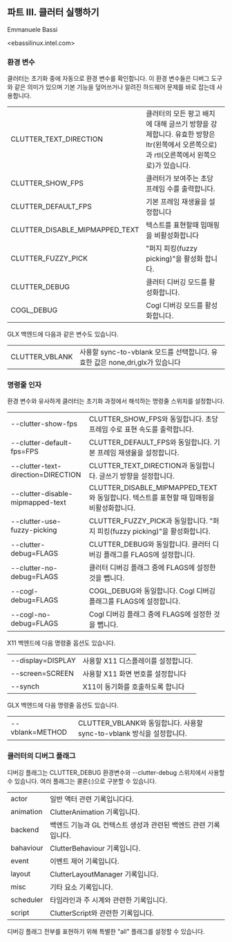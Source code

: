 ## 파트 III. 클러터 실행하기 ##

Emmanuele Bassi

 &lt;ebassilinux.intel.com&gt;

### 환경 변수 ###

클러터는 초기화 중에 자동으로 환경 변수를 확인합니다. 이 환경 변수들은 디버그 도구와 같은 의미가 있으며 기본 기능을 덮어쓰거나 알려진 하드웨어 문제를 바로 잡는데 사용합니다. 

<table border="0">
	<tr><td> CLUTTER_TEXT_DIRECTION         </td><td> 클러터의 모든 팡고 배치에 대해 글쓰기 방향을 강제합니다. 유효한 방향은 ltr(왼쪽에서 오른쪽으로)과 rtl(오른쪽에서 왼쪽으로)가 있습니다. </td></tr>
	<tr><td> CLUTTER_SHOW_FPS               </td><td> 클러터가 보여주는 초당 프레임 수를 출력합니다.                                                   </td></tr>
	<tr><td> CLUTTER_DEFAULT_FPS            </td><td> 기본 프레임 재생율을 설정합니다                                                               </td></tr>
	<tr><td> CLUTTER_DISABLE_MIPMAPPED_TEXT </td><td> 텍스트를 표현할때 밉매핑을 비활성화합니다                                                       </td></tr>
	<tr><td> CLUTTER_FUZZY_PICK             </td><td> "퍼지 피킹(fuzzy picking)"을 활성화 합니다.                                             </td></tr>
	<tr><td> CLUTTER_DEBUG                  </td><td> 클러터 디버깅 모드를 활성화합니다.                                                          </td></tr>
	<tr><td> COGL_DEBUG                     </td><td> Cogl 디버깅 모드를 활성화합니다.                                                         </td></tr>
</table>

GLX 백엔드에 다음과 같은 변수도 있습니다.

<table botder="0">
	<tr><td>CLUTTER_VBLANK</td><td>사용할 sync-to-vblank 모드를 선택합니다. 유효한 값은 none,dri,glx가 있습니다</td></tr>
</table>

### 명령줄 인자 ###
환경 변수와 유사하게 클러터는 초기화 과정에서 해석하는 명령줄 스위치를 설정합니다.

<table border="0">
	<tr><td> --clutter-show-fps                 </td><td> CLUTTER_SHOW_FPS와 동일합니다. 초당 프레임 수로 표현 속도를 출력합니다.                </td></tr>
	<tr><td> --clutter-default-fps=FPS          </td><td> CLUTTER_DEFAULT_FPS와 동일합니다. 기본 프레임 재생율을 설정합니다.                  </td></tr>
	<tr><td> --clutter-text-direction=DIRECTION </td><td> CLUTTER_TEXT_DIRECTION과 동일합니다. 글쓰기 방향을 설정합니다.                   </td></tr>
	<tr><td> --clutter-disable-mipmapped-text   </td><td> CLUTTER_DISABLE_MIPMAPPED_TEXT와 동일합니다. 텍스트를 표현할 때 밉매핑을 비활성화합니다. </td></tr>
	<tr><td> --clutter-use-fuzzy-picking        </td><td> CLUTTER_FUZZY_PICK과 동일합니다. "퍼지 피킹(fuzzy picking)"을 활성화합니다.      </td></tr>
	<tr><td> --clutter-debug=FLAGS              </td><td> CLUTTER_DEBUG와 동일합니다. 클러터 디버깅 플래그를 FLAGS에 설정합니다.                </td></tr>
	<tr><td> --clutter-no-debug=FLAGS           </td><td> 클러터 디버깅 플래그 중에 FLAGS에 설정한 것을 뺍니다.                               </td></tr>
	<tr><td> --cogl-debug=FLAGS                 </td><td> COGL_DEBUG와 동일합니다. Cogl 디버깅 플래그를 FLAGS에 설정합니다.                  </td></tr>
	<tr><td> --cogl-no-debug=FLAGS              </td><td> Cogl 디버깅 플래그 중에 FLAGS에 설정한 것을 뺍니다.                              </td></tr>
</table>

X11 백엔드에 다음 명령줄 옵션도 있습니다.

<table border="0">
	<tr><td> --display=DISPLAY </td><td> 사용할 X11 디스플레이를 설정합니다. </td></tr>
	<tr><td> --screen=SCREEN   </td><td> 사용할 X11 화면 번호를 설정합니다  </td></tr>
	<tr><td> --synch           </td><td> X11이 동기화를 호출하도록 합니다   </td></tr>
</table>

GLX 백엔드에 다음 명령줄 옵션도 있습니다.

<table border="0">
	<tr><td>--vblank=METHOD</td><td>CLUTTER_VBLANK와 동일합니다. 사용할 sync-to-vblank 방식을 설정합니다.</td></tr>
</table>

### 클러터의 디버그 플래그 ###
디버깅 플래그는 CLUTTER\_DEBUG 환경변수와 --clutter-debug 스위치에서 사용할 수 있습니다. 여러 플래그는 콜론(:)으로 구분할 수 있습니다.

<table border="0">
	<tr><td> actor     </td><td> 일반 액터 관련 기록입니다다.                      </td></tr>
	<tr><td> animation </td><td> ClutterAnimation 기록입니다.               </td></tr>
	<tr><td> backend   </td><td> 백엔드 기능과 GL 컨텍스트 생성과 관련된 백엔드 관련 기록입니다. </td></tr>
	<tr><td> bahaviour </td><td> ClutterBehaviour 기록입니다.               </td></tr>
	<tr><td> event     </td><td> 이벤트 제어 기록입니다.                         </td></tr>
	<tr><td> layout    </td><td> ClutterLayoutManager 기록입니다.           </td></tr>
	<tr><td> misc      </td><td> 기타 요소 기록입니다.                          </td></tr>
	<tr><td> scheduler </td><td> 타임라인과 주 시계와 관련한 기록입니다.                </td></tr>
	<tr><td> script    </td><td> ClutterScript와 관련한 기록입니다.             </td></tr>
</table>

디버깅 플래그 전부를 표현하기 위해 특별한 "all" 플래그를 설정할 수 있습니다.
